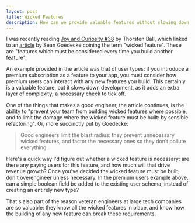 ```yaml
---
layout: post
title: Wicked Features
description: How can we provide valuable features without slowing down shipping speed?
---
```


I was recently reading [Joy and Curiosity #38](https://registerspill.thorstenball.com/p/joy-and-curiosity-37-f50?publication_id=1543843&post_id=162747480&isFreemail=true&r=5dq9fb&triedRedirect=true) by Thorsten Ball, which linked to an [article](https://www.seangoedecke.com/wicked-features/) by Sean Goedecke coining the term "wicked feature". These are "features which must be considered every time you build another feature".

An example provided in the article was that of user types: if you introduce a premium subscription as a feature to your app, you must consider how premium users can interact with any new features you build. This certainly is a valuable feature, but it slows down development, as it adds an extra layer of complexity; a necessary check to tick off.

One of the things that makes a good engineer, the article continues, is the ability to "prevent your team from building wicked features where possible, and to limit the damage where the wicked feature must be built: by sensible refactoring". Or, more succinctly put by Goedecke:

> Good engineers limit the blast radius: they prevent unnecessary wicked features, and factor the necessary ones so they don’t pollute everything.

Here's a quick way I'd figure out whether a wicked feature is necessary: are there any paying users for this feature, and how much will that drive revenue growth? Once you've decided the wicked feature must be built, don't overengineer unless necessary. In the premium users example above, can a simple boolean field be added to the existing user schema, instead of creating an entirely new type?

That's also part of the reason veteran engineers at large tech companies are so valuable: they know all the wicked features in place, and know how the building of any new feature can break these requirements.
